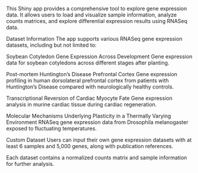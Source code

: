 This Shiny app provides a comprehensive tool to explore gene expression data. It allows users to load and visualize sample information, analyze counts matrices, and explore differential expression results using RNASeq data.

Dataset Information
The app supports various RNASeq gene expression datasets, including but not limited to:

Soybean Cotyledon Gene Expression Across Development
Gene expression data for soybean cotyledons across different stages after planting.

Post-mortem Huntington’s Disease Prefrontal Cortex
Gene expression profiling in human dorsolateral prefrontal cortex from patients with Huntington’s Disease compared with neurologically healthy controls.

Transcriptional Reversion of Cardiac Myocyte Fate
Gene expression analysis in murine cardiac tissue during cardiac regeneration.

Molecular Mechanisms Underlying Plasticity in a Thermally Varying Environment
RNASeq gene expression data from Drosophila melanogaster exposed to fluctuating temperatures.

Custom Dataset
Users can input their own gene expression datasets with at least 6 samples and 5,000 genes, along with publication references.

Each dataset contains a normalized counts matrix and sample information for further analysis.
